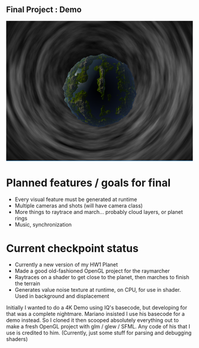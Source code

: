 ## Final Project : Demo

![](./demo2.PNG)

# Planned features / goals for final

- Every visual feature must be generated at runtime
- Multiple cameras and shots (will have camera class)
- More things to raytrace and march... probably cloud layers, or planet rings
- Music, synchronization

# Current checkpoint status

- Currently a new version of my HW1 Planet
- Made a good old-fashioned OpenGL project for the raymarcher
- Raytraces on a shader to get close to the planet, then marches to finish the terrain
- Generates value noise texture at runtime, on CPU, for use in shader. Used in background and displacement

Initially I wanted to do a 4K Demo using IQ's basecode, but developing for that was a complete nightmare. 
Mariano insisted I use his basecode for a demo instead. So I cloned it then scooped absolutely everything out to make a fresh OpenGL project with glm / glew / SFML. 
Any code of his that I use is credited to him. (Currently, just some stuff for parsing and debugging shaders)